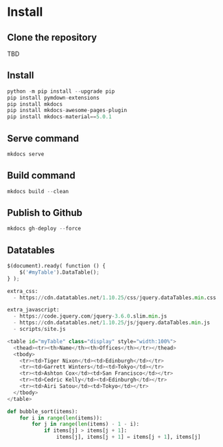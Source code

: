 # Install 

## Clone the repository
TBD

## Install
``` python 
python -m pip install --upgrade pip
pip install pymdown-extensions
pip install mkdocs
pip install mkdocs-awesome-pages-plugin
pip install mkdocs-material==5.0.1
```

## Serve command
``` python 
mkdocs serve
```

## Build command
``` python 
mkdocs build --clean
```
## Publish to Github
``` python 
mkdocs gh-deploy --force
```

## Datatables

``` py title="scripts/site.js"
$(document).ready( function () {
    $('#myTable').DataTable();
} );
```

``` py title="mkdocs.yml"
extra_css:
  - https://cdn.datatables.net/1.10.25/css/jquery.dataTables.min.css

extra_javascript:
  - https://code.jquery.com/jquery-3.6.0.slim.min.js
  - https://cdn.datatables.net/1.10.25/js/jquery.dataTables.min.js
  - scripts/site.js
```

``` py title="Markdown"
<table id="myTable" class="display" style="width:100%">
  <thead><tr><th>Name</th><th>Offices</th></tr></thead>
  <tbody>
    <tr><td>Tiger Nixon</td><td>Edinburgh</td></tr>
    <tr><td>Garrett Winters</td><td>Tokyo</td></tr>
    <tr><td>Ashton Cox</td><td>San Francisco</td></tr>
    <tr><td>Cedric Kelly</td><td>Edinburgh</td></tr>
    <tr><td>Airi Satou</td><td>Tokyo</td></tr>
  </tbody>
</table>
```


``` py title="bubble_sort.py"
def bubble_sort(items):
    for i in range(len(items)):
        for j in range(len(items) - 1 - i):
            if items[j] > items[j + 1]:
                items[j], items[j + 1] = items[j + 1], items[j]
```


